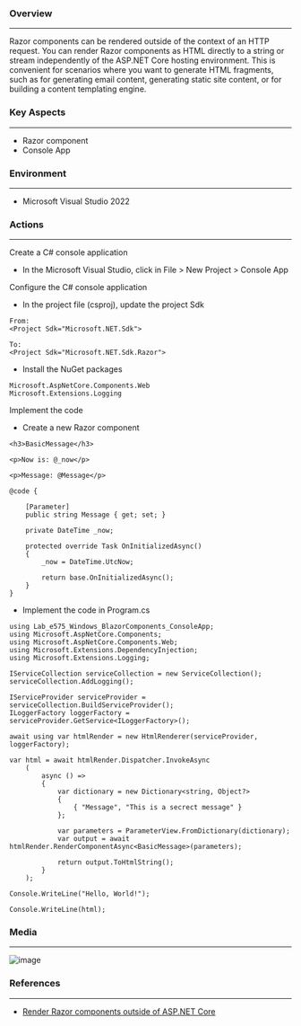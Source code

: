 
### Overview
---
Razor components can be rendered outside of the context of an HTTP request. You can render Razor components as HTML directly to a string or stream independently of the ASP.NET Core hosting environment. This is convenient for scenarios where you want to generate HTML fragments, such as for generating email content, generating static site content, or for building a content templating engine.
   
### Key Aspects
---
- Razor component
- Console App

### Environment
---
- Microsoft Visual Studio 2022

### Actions
---
Create a C# console application
  - In the Microsoft Visual Studio, click in File > New Project > Console App

Configure the C# console application
  - In the project file (csproj), update the project Sdk
```
From: 
<Project Sdk="Microsoft.NET.Sdk">

To: 
<Project Sdk="Microsoft.NET.Sdk.Razor">
```

- Install the NuGet packages
```
Microsoft.AspNetCore.Components.Web
Microsoft.Extensions.Logging
```

Implement the code
- Create a new Razor component 
```
<h3>BasicMessage</h3>

<p>Now is: @_now</p>

<p>Message: @Message</p>

@code {

    [Parameter]
    public string Message { get; set; }

    private DateTime _now;

    protected override Task OnInitializedAsync()
    {
        _now = DateTime.UtcNow;

        return base.OnInitializedAsync();
    }
}
```

- Implement the code in Program.cs
```
using Lab_e575_Windows_BlazorComponents_ConsoleApp;
using Microsoft.AspNetCore.Components;
using Microsoft.AspNetCore.Components.Web;
using Microsoft.Extensions.DependencyInjection;
using Microsoft.Extensions.Logging;

IServiceCollection serviceCollection = new ServiceCollection();
serviceCollection.AddLogging();

IServiceProvider serviceProvider = serviceCollection.BuildServiceProvider();
ILoggerFactory loggerFactory = serviceProvider.GetService<ILoggerFactory>();

await using var htmlRender = new HtmlRenderer(serviceProvider, loggerFactory);

var html = await htmlRender.Dispatcher.InvokeAsync
    (
        async () =>
        {
            var dictionary = new Dictionary<string, Object?>
            {
                { "Message", "This is a secrect message" }
            };

            var parameters = ParameterView.FromDictionary(dictionary);
            var output = await htmlRender.RenderComponentAsync<BasicMessage>(parameters);

            return output.ToHtmlString();
        }
    );

Console.WriteLine("Hello, World!");

Console.WriteLine(html);
```

### Media
---
![image](https://github.com/user-attachments/assets/502bde13-a5b3-4358-ae2d-dc40f7b01908)

### References
---
- [Render Razor components outside of ASP.NET Core](https://learn.microsoft.com/en-us/aspnet/core/blazor/components/render-components-outside-of-aspnetcore?view=aspnetcore-8.0)
